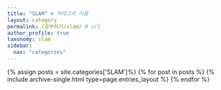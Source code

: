 ```yaml
---
title: "SLAM" # 카테고리 이름
layout: category
permalink: /공부하기/slam/ # url
author_profile: true
taxonomy: slam
sidebar:
  nav: "categories"
---
```


{% assign posts = site.categories['SLAM']%}
{% for post in posts %}
    {% include archive-single.html type=page.entries_layout %}
{% endfor %}